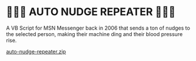 # 🔔🔔🔔 AUTO NUDGE REPEATER 🍊🍊🍊

A VB Script for MSN Messenger back in 2006 that sends a ton of nudges to the
selected person, making their machine ding and their blood pressure rise.

[auto-nudge-repeater.zip](auto-nudge-repeater.zip)
